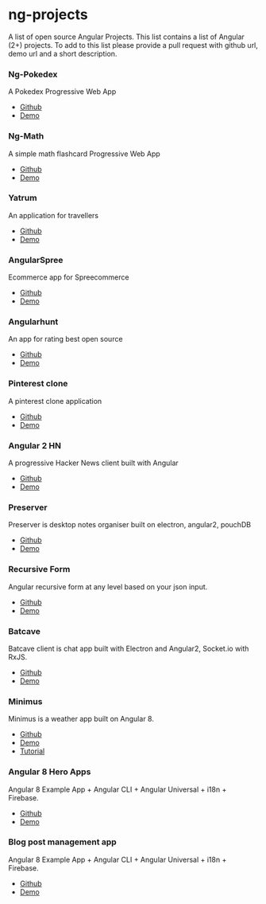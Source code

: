 # ng-projects
A list of open source Angular Projects. This list contains a list of Angular (2+) projects. To add
to this list please provide a pull request with github url, demo url and a short description.

### Ng-Pokedex
A Pokedex Progressive Web App
- [Github](https://github.com/coryrylan/ng-pokedex)
- [Demo](https://ng-pokedex.firebaseapp.com)

### Ng-Math
A simple math flashcard Progressive Web App
- [Github](https://github.com/coryrylan/ng-math)
- [Demo](https://ng-math.firebaseapp.com/)

### Yatrum
An application for travellers
- [Github](https://github.com/aviabird/yatrum)
- [Demo](https://yatrum.com/)

### AngularSpree
Ecommerce app for Spreecommerce
- [Github](https://github.com/aviabird/angularspree)
- [Demo](https://angularspree.firebaseapp.com/)

### Angularhunt
An app for rating best open source
- [Github](https://github.com/aviabird/angularhunt)
- [Demo](https://angularhunt.com/)

### Pinterest clone
A pinterest clone application
- [Github](https://github.com/aviabird/pinterest)
- [Demo](https://ng2-pinwork.firebaseapp.com/)

### Angular 2 HN
A progressive Hacker News client built with Angular
- [Github](https://github.com/housseindjirdeh/angular2-hn)
- [Demo](https://angular2-hn.firebaseapp.com/)

### Preserver
Preserver is desktop notes organiser built on electron, angular2, pouchDB
- [Github](https://github.com/hsbalar/preserver)
- [Demo](http://www.hiteshbalar.com/preserver)

### Recursive Form
Angular recursive form at any level based on your json input.
- [Github](https://github.com/hsbalar/ngx-recursive-form)
- [Demo](http://www.hiteshbalar.com/ngx-recursive-form/formx)

### Batcave
Batcave client is chat app built with Electron and Angular2, Socket.io with RxJS.
- [Github](https://github.com/hsbalar/batcave)
- [Demo](http://www.hiteshbalar.com/batcave)

### Minimus
Minimus is a weather app built on Angular 8.
- [Github](https://github.com/hamedbaatour/minimus)
- [Demo](https://minimus-weather.web.app)
- [Tutorial](https://bit.ly/2P0c86Z)


### Angular 8 Hero Apps
Angular 8 Example App + Angular CLI + Angular Universal + i18n + Firebase.
- [Github](https://github.com/Ismaestro/angular8-example-app)
- [Demo](https://angularexampleapp.com/)

### Blog post management app
Angular 8 Example App + Angular CLI + Angular Universal + i18n + Firebase.
- [Github](https://github.com/daixianceng/angular-app-example)
- [Demo](https://demo.zhaidongxi.com/angular-app-example)
